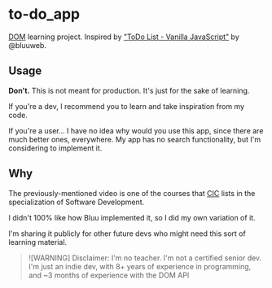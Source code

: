 # to-do_app
[DOM](https://developer.mozilla.org/en-US/docs/Web/API/Document_Object_Model) learning project. Inspired by ["ToDo List - Vanilla JavaScript"](https://youtu.be/DEbNCqe2e2U) by @bluuweb.

## Usage
**Don't.** This is not meant for production. It's just for the sake of learning.

If you're a dev, I recommend you to learn and take inspiration from my code.

If you're a user... I have no idea why would you use this app, since there are much better ones, everywhere. My app has no search functionality, but I'm considering to implement it.

## Why
The previously-mentioned video is one of the courses that [CIC](https://cincinnatus.edu.do) lists in the specialization of Software Development.

I didn't 100% like how Bluu implemented it, so I did my own variation of it.

I'm sharing it publicly for other future devs who might need this sort of learning material.

> ![WARNING]
> Disclaimer:
> I'm no teacher.
> I'm not a certified senior dev.
> I'm just an indie dev, with 8+ years of experience in programming, and ~3 months of experience with the DOM API
